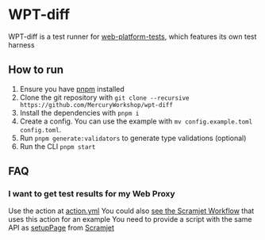 # WPT-diff

WPT-diff is a test runner for [web-platform-tests](https://github.com/web-platform-tests/wpt), which features its own test harness

## How to run

1. Ensure you have [pnpm](https://pnpm.io/installation) installed
2. Clone the git repository with `git clone --recursive https://github.com/MercuryWorkshop/wpt-diff`
3. Install the dependencies with `pnpm i`
4. Create a config. You can use the example with `mv config.example.toml config.toml`.
5. Run `pnpm generate:validators` to generate type validations (optional)
6. Run the CLI `pnpm start`

## FAQ

### I want to get test results for my Web Proxy

Use the action at [action.yml](./action.yml)
You could also [see the Scramjet Workflow](https://github.com/MercuryWorkshop/scramjet/blob/main/.github/workflows/wpt_diff_epoch.yml) that uses this action for an example
You need to provide a script with the same API as [setupPage](https://github.com/MercuryWorkshop/scramjet/blob/main/tests/util/setupPage.ts) from [Scramjet](https://scramjet.mercurywork.shop)
